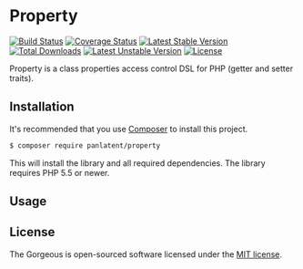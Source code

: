 Property
========
[![Build Status](https://travis-ci.org/panlatent/property.svg)](https://travis-ci.org/panlatent/property)
[![Coverage Status](https://coveralls.io/repos/github/panlatent/property/badge.svg?branch=master)](https://coveralls.io/github/panlatent/property?branch=master)
[![Latest Stable Version](https://poser.pugx.org/panlatent/property/v/stable.svg)](https://packagist.org/packages/panlatent/property)
[![Total Downloads](https://poser.pugx.org/panlatent/property/downloads.svg)](https://packagist.org/packages/panlatent/property) 
[![Latest Unstable Version](https://poser.pugx.org/panlatent/property/v/unstable.svg)](https://packagist.org/packages/panlatent/property)
[![License](https://poser.pugx.org/panlatent/property/license.svg)](https://packagist.org/packages/panlatent/property)

Property is a class properties access control DSL for PHP (getter and setter traits).

Installation
------------
It's recommended that you use [Composer](https://getcomposer.org/) to install this project.

```bash
$ composer require panlatent/property
```

This will install the library and all required dependencies. The library requires PHP 5.5 or newer.

Usage
-----

License
-------
The Gorgeous is open-sourced software licensed under the [MIT license](http://opensource.org/licenses/MIT).